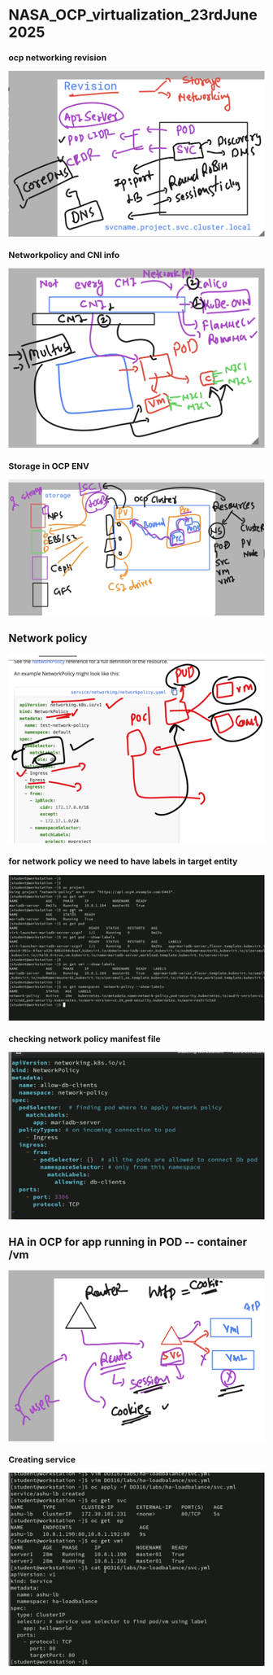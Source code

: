 # NASA_OCP_virtualization_23rdJune2025

### ocp networking revision 

<img src="net1.png">

### Networkpolicy and CNI info 

<img src="net2.png">

### Storage in OCP ENV 

<img src="st1.png">

## Network policy 

<img src="net3.png">

### for network policy we need to have labels in target entity 


<img src="net4.png">


### checking network policy manifest file 

<img src="net5.png">


## HA in OCP for app running in POD -- container /vm 

<img src="net6.png">

### Creating service 

<img src="net7.png">